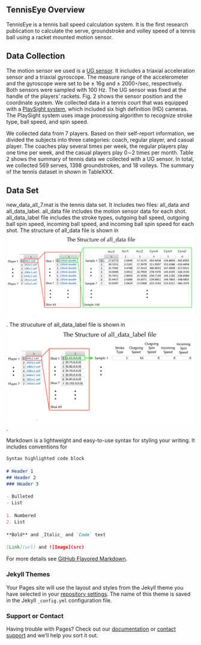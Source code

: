 ## TennisEye Overview

TennisEye is a tennis ball speed calculation system. It is the first research publication to calculate the serve, groundstroke and volley speed of a tennis ball using a racket mounted motion sensor.


## Data Collection

The motion sensor we used is a [UG sensor](https://ubibrothers.wordpress.com/). It includes a triaxial acceleration sensor and a triaxial gyroscope. The measure range of the accelerometer and the gyroscope were set to be ± 16g and ± 2000◦/sec, respectively. Both sensors were sampled with 100 Hz. The UG sensor was fixed at the handle of the players’ rackets. Fig. 2 shows the sensor position and the coordinate system. We collected data in a tennis court that was equipped with a [PlaySight system](https://playsight.com/), which included six high definition (HD) cameras. The PlaySight system uses image processing algorithm to recognize stroke type, ball speed, and spin speed. 

We collected data from 7 players. Based on their self-report information, we divided the subjects into three categories: coach, regular player, and casual player. The coaches play several times per week, the regular players play one time per week, and the casual players play 0∼2 times per month. Table 2 shows the summary of tennis data we collected with a UG sensor. In total, we collected 569 serves, 1398 groundstrokes, and 18 volleys. The summary of the tennis dataset in shown in TableXXX.


## Data Set

new_data_all_7.mat is the tennis data set. It includes two files: all_data and all_data_label. all_data file includes the motion sensor data for each shot. all_data_label file includes the stroke types, outgoing ball speed, outgoing ball spin speed, incoming ball speed, and incoming ball spin speed for each shot. The structure of all_data file is shown in ![Fig.1](./Figures/all_data.jpg). The strucuture of all_data_label file is shown in ![Fig.2](./Figures/all_data_label.jpg).



Markdown is a lightweight and easy-to-use syntax for styling your writing. It includes conventions for

```markdown
Syntax highlighted code block

# Header 1
## Header 2
### Header 3

- Bulleted
- List

1. Numbered
2. List

**Bold** and _Italic_ and `Code` text

[Link](url) and ![Image](src)
```

For more details see [GitHub Flavored Markdown](https://guides.github.com/features/mastering-markdown/).

### Jekyll Themes

Your Pages site will use the layout and styles from the Jekyll theme you have selected in your [repository settings](https://github.com/hongyang-zhao/TennisEye/settings). The name of this theme is saved in the Jekyll `_config.yml` configuration file.

### Support or Contact

Having trouble with Pages? Check out our [documentation](https://help.github.com/categories/github-pages-basics/) or [contact support](https://github.com/contact) and we’ll help you sort it out.
